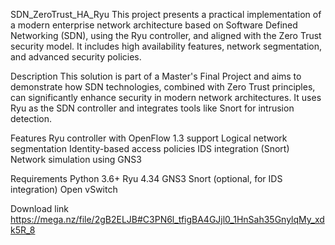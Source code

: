 SDN_ZeroTrust_HA_Ryu
This project presents a practical implementation of a modern enterprise network architecture based on Software Defined Networking (SDN), using the Ryu controller, and aligned with the Zero Trust security model. It includes high availability features, network segmentation, and advanced security policies.

Description
This solution is part of a Master's Final Project and aims to demonstrate how SDN technologies, combined with Zero Trust principles, can significantly enhance security in modern network architectures. It uses Ryu as the SDN controller and integrates tools like Snort for intrusion detection.

Features
Ryu controller with OpenFlow 1.3 support
Logical network segmentation
Identity-based access policies
IDS integration (Snort)
Network simulation using GNS3

Requirements
Python 3.6+
Ryu 4.34
GNS3
Snort (optional, for IDS integration)
Open vSwitch

Download link 
https://mega.nz/file/2gB2ELJB#C3PN6l_tfigBA4GJjl0_1HnSah35GnylqMy_xdk5R_8
